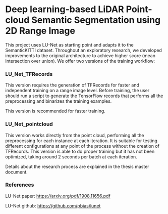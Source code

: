 # Deep learning-based LiDAR Point-cloud Semantic Segmentation using 2D Range Image

This project uses LU-Net as starting point and adapts it to the SemanticKITTI dataset. 
Throughout an exploratory research, we developed improvements to the original architecture to achieve higher score (mean Intersection over union).
We offer two versions of the training workflow:

### LU_Net_TFRecords
This version requires the generation of TFRecords for faster and independent training on a range image level. 
Before training, the user should run a script to generate the TensorFlow records that performs all the preprocessing and binarizes the training examples. 

This version is recommended for faster training. 

### LU_Net_pointcloud
This version works directly from the point cloud, performing all the preprocessing for each instance at each iteration. It is suitable for testing different configurations at any point of the process without the creation of TFRecords.
This version is able to do proper training but it has not been optimized, taking around 2 seconds per batch at each iteration. 

Details about the research process are explained in the thesis master document.


### References
LU-Net paper:
https://arxiv.org/pdf/1908.11656.pdf

LU-Net github:
https://github.com/pbias/lunet




